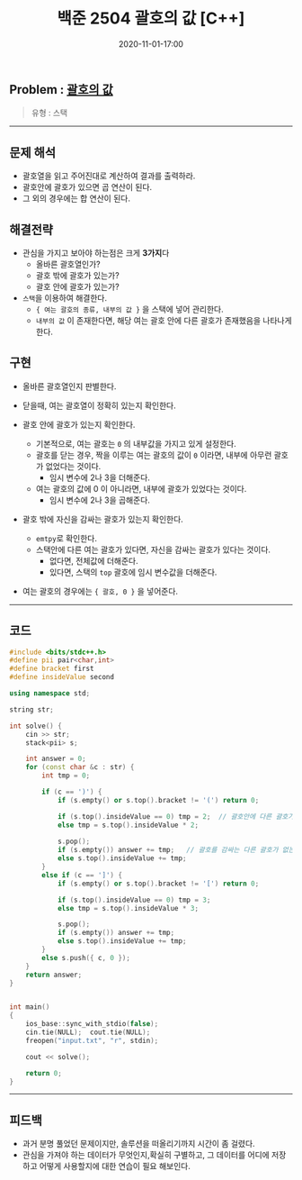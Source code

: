 ﻿---
title: 백준 2504 괄호의 값 [C++]
date: 2020-11-01-17:00
categories:
- PS

tags:
- baekjoon
- PS
- Problem Solve
- Stack

---

## Problem : [괄호의 값](https://www.acmicpc.net/problem/2504)
> 유형 : 스택

---

## 문제 해석
* 괄호열을 읽고 주어진대로 계산하여 결과를 출력하라.
* 괄호안에 괄호가 있으면 곱 연산이 된다.
* 그 외의 경우에는 합 연산이 된다.

## 해결전략
* 관심을 가지고 보아야 하는점은 크게 **3가지**다
	* 올바른 괄호열인가?
	* 괄호 밖에 괄호가 있는가?
	* 괄호 안에 괄호가 있는가?
* `스택`을 이용하여 해결한다.
	* `{ 여는 괄호의 종류, 내부의 값 }`	을 스택에 넣어 관리한다.
	* `내부의 값` 이 존재한다면, 해당 여는 괄호 안에 다른 괄호가 존재했음을 나타나게 한다.

## 구현
* 올바른 괄호열인지 판별한다.
* 닫을때, 여는 괄호열이 정확히 있는지 확인한다.

* 괄호 안에 괄호가 있는지 확인한다.
	* 기본적으로, 여는 괄호는 `0` 의 내부값을 가지고 있게 설정한다.
	* 괄호를 닫는 경우, 짝을 이루는 여는 괄호의 값이 `0` 이라면, 내부에 아무런 괄호가 없었다는 것이다.
		* 임시 변수에 2나 3을 더해준다.
	* 여는 괄호의 값에 0 이 아니라면, 내부에 괄호가 있었다는 것이다.
		* 임시 변수에 2나 3을 곱해준다.

* 괄호 밖에 자신을 감싸는 괄호가 있는지 확인한다. 
	* `emtpy`로 확인한다.
	* 스택안에 다른 여는 괄호가 있다면, 자신을 감싸는 괄호가 있다는 것이다.
    	* 없다면, 전체값에 더해준다.
    	* 있다면, 스택의 `top` 괄호에 임시 변수값을 더해준다.

* 여는 괄호의 경우에는 `{ 괄호, 0 }` 을 넣어준다.


---

## 코드

```c++
#include <bits/stdc++.h>
#define pii pair<char,int>
#define bracket first
#define insideValue second

using namespace std;

string str;

int solve() {
    cin >> str;
    stack<pii> s;

    int answer = 0;
    for (const char &c : str) {
        int tmp = 0;

        if (c == ')') {
            if (s.empty() or s.top().bracket != '(') return 0;

            if (s.top().insideValue == 0) tmp = 2;  // 괄호안에 다른 괄호가 없는 경우.
            else tmp = s.top().insideValue * 2;
            
            s.pop();
            if (s.empty()) answer += tmp;   // 괄호를 감싸는 다른 괄호가 없는 경우
            else s.top().insideValue += tmp;
        }
        else if (c == ']') {
            if (s.empty() or s.top().bracket != '[') return 0;

            if (s.top().insideValue == 0) tmp = 3;
            else tmp = s.top().insideValue * 3;

            s.pop();
            if (s.empty()) answer += tmp;
            else s.top().insideValue += tmp;
        }
        else s.push({ c, 0 });
    }
    return answer;
}


int main()
{
    ios_base::sync_with_stdio(false);
    cin.tie(NULL);  cout.tie(NULL);
    freopen("input.txt", "r", stdin);

    cout << solve();

    return 0;
}
```


---

## 피드백
* 과거 분명 풀었던 문제이지만, 솔루션을 떠올리기까지 시간이 좀 걸렸다.
* 관심을 가져야 하는 데이터가 무엇인지,확실히 구별하고, 그 데이터를 어디에 저장하고 어떻게 사용할지에 대한 연습이 필요 해보인다.
